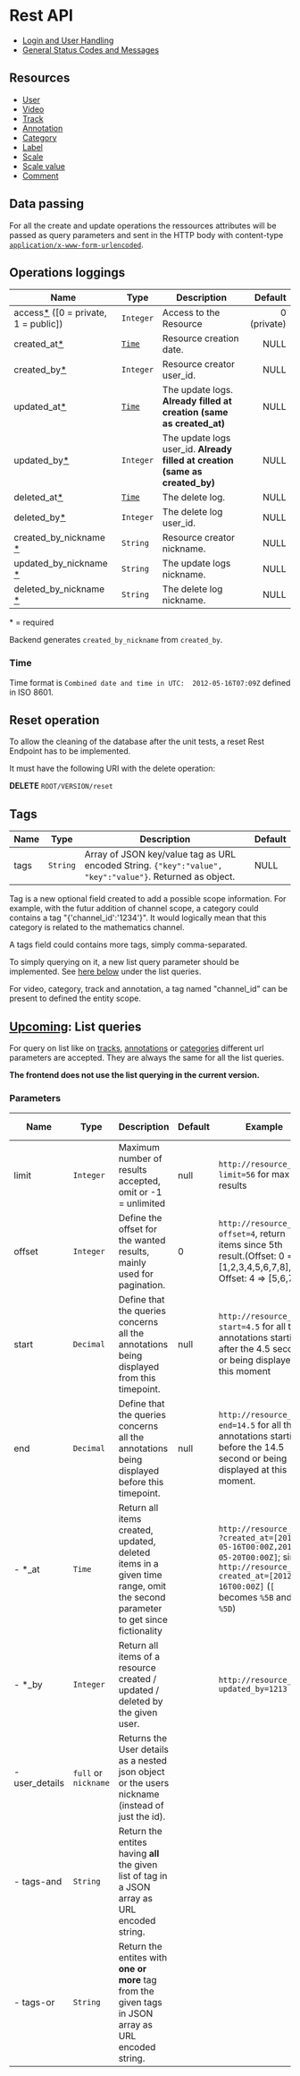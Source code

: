 # Rest API 


* [Login and User Handling](Login-and-User-Handling)
* [General Status Codes and Messages](General-Status-Codes-and-Messages)

## Resources
* [User](Rest-user.md)
* [Video](Rest-video.md)
* [Track](Rest-track.md)
* [Annotation](Rest-annotation.md)
* [Category](Rest-category.md)
* [Label](Rest-label.md)
* [Scale](Rest-scale.md)
* [Scale value](Rest-scalevalue.md)
* [Comment](Rest-comment.md)

## Data passing

For all the create and update operations the ressources attributes will be passed as query parameters and sent in the HTTP body with content-type [`application/x-www-form-urlencoded`](http://en.wikipedia.org/wiki/Application/x-www-form-urlencoded#The_application.2Fx-www-form-urlencoded_type).

## Operations loggings<a name="logging"></a>

| Name | Type | Description | Default |
| ------ | ----- | ----- | -----: |
|  access[\*](#required) ([0 = private, 1 = public])  |  `Integer` | Access to the Resource | 0 (private) |
| created_at[\*](#required)  |  [`Time`](#time)   | Resource creation date. | NULL |
| created_by[\*](#required)  |  `Integer`| Resource creator user_id. | NULL |
| updated_at[\*](#required)  | [`Time`](#time) | The update logs. **Already filled at creation (same as created_at)**| NULL |
| updated_by[\*](#required)  |  `Integer` | The update logs user_id. **Already filled at creation (same as created_by)** | NULL |
| deleted_at[\*](#required)  | [`Time`](#time)  | The delete log. | NULL |
| deleted_by[\*](#required)  |  `Integer`| The delete log user_id. | NULL |
| created_by_nickname [\*](#required)  |  `String`| Resource creator nickname. | NULL |
| updated_by_nickname [\*](#required)  |  `String` | The update logs nickname. | NULL |
| deleted_by_nickname [\*](#required)  |  `String`| The delete log nickname. | NULL |

<a name="required">* = required</a>

Backend generates `created_by_nickname` from `created_by`.


### Time<a name="time"></a>

Time format is `Combined date and time in UTC:  2012-05-16T07:09Z` defined in ISO 8601.

## Reset operation

To allow the cleaning of the database after the unit tests, a reset Rest Endpoint has to be implemented. 

It must have the following URI with the delete operation: 

**DELETE** `ROOT/VERSION/reset` 

## Tags<a name="tags"></a>

| Name | Type | Description | Default |
| ------ | ------ | ----- | ----- |
| tags | `String` | Array of JSON key/value tag as URL encoded String. `{"key":"value", "key":"value"}`. Returned as object. | NULL |

Tag is a new optional field created to add a possible scope information. For example, with the futur addition of channel scope, a category could contains a tag "{'channel_id':'1234'}". It would logically mean that this category is related to the mathematics channel. 

A tags field could contains more tags, simply comma-separated. 

To simply querying on it, a new list query parameter should be implemented. See [here below](#wiki-tags-query) under the list queries.

For video, category, track and annotation, a tag named "channel_id" can be present to defined the entity scope.


## [Upcoming](Roadmap.md): List queries <a name="list-queries"></a>

For query on list like on [tracks](rest-track#getAll), [annotations](rest-annotation#getAll) or [categories](rest-category#wiki-getAll) different url parameters are accepted. They are always the same for all the list queries.

**The frontend does not use the list querying in the current version.** 

### Parameters<a name="listparam"></a>

| Name | Type | Description | Default | Example | concerned elements |
| ------ | ------ | ----- | ----- | ----- | ----- |
| limit|`Integer`|Maximum number of results accepted, omit or -1 = unlimited|null|`http://resource_url?limit=56` for max 56 results| all |
| offset|`Integer`|Define the offset for the wanted results, mainly used for pagination.|0|`http://resource_url?offset=4`, return items since 5th result.(Offset: 0 => [1,2,3,4,5,6,7,8], Offset: 4 => [5,6,7] )| all |
| start|`Decimal`| Define that the queries concerns all the annotations being displayed from this timepoint. |null|`http://resource_url?start=4.5` for all the annotations starting after the 4.5 second or being displayed at this moment | [Annotation](rest-annotation)  |
| end|`Decimal`| Define that the queries concerns all the annotations being displayed before this timepoint. |null|`http://resource_url?end=14.5` for all the annotations starting before the 14.5 second or being displayed at this moment. | [Annotation](rest-annotation) |
| - *_at| `Time` | Return all items created, updated, deleted items in a given time range, omit the second parameter to get since fictionality   | | `http://resource_url` `?created_at=[2012-05-16T00:00Z,2012-05-20T00:00Z]`; since: `http://resource_url?created_at=[2012-05-16T00:00Z]` (`[` becomes `%5B` and `]` = `%5D`) |all|
| - *_by|`Integer`| Return all items of a resource created / updated / deleted by the given user.||`http://resource_url?updated_by=1213`| all |
|- user_details|`full` or `nickname`| Returns the User details as a nested json object or the users nickname  (instead of just the id).| ||all|
|- tags-and <a name="wiki-tags-query"/>|`String`| Return the entites having **all** the given list of tag  in a JSON array as URL encoded string. | ||all|
|- tags-or |`String`| Return the entites with **one or more** tag from the given tags in JSON array as URL encoded string. | ||all|




